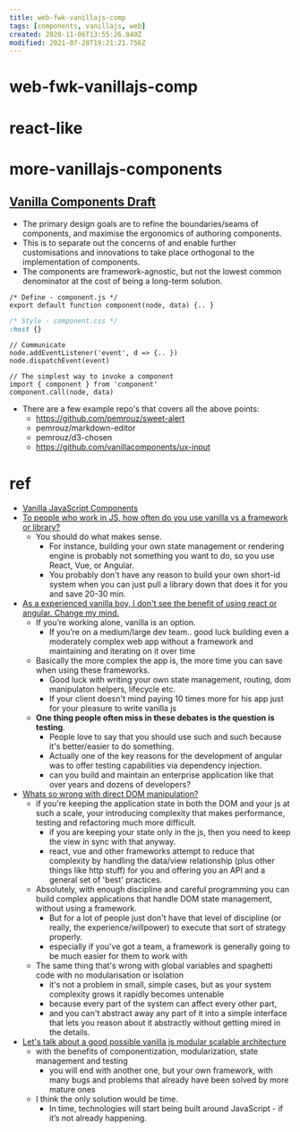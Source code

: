 ```yaml
---
title: web-fwk-vanillajs-comp
tags: [components, vanillajs, web]
created: 2020-11-06T13:55:26.840Z
modified: 2021-07-28T19:21:21.756Z
---
```


# web-fwk-vanillajs-comp

# react-like

# more-vanillajs-components

## [Vanilla Components Draft](https://github.com/websdk/vanilla)

- The primary design goals are to refine the boundaries/seams of components, and maximise the ergonomics of authoring components. 
- This is to separate out the concerns of and enable further customisations and innovations to take place orthogonal to the implementation of components. 
- The components are framework-agnostic, but not the lowest common denominator at the cost of being a long-term solution.

``` JS
/* Define - component.js */
export default function component(node, data) {.. }
```

``` CSS
/* Style - component.css */
:host {}
```

``` JS
// Communicate
node.addEventListener('event', d => {.. })
node.dispatchEvent(event)
```

``` JS
// The simplest way to invoke a component
import { component } from 'component'
component.call(node, data)
```

- There are a few example repo's that covers all the above points:
  - https://github.com/pemrouz/sweet-alert
  - pemrouz/markdown-editor
  - pemrouz/d3-chosen
  - https://github.com/vanillacomponents/ux-input

# ref

- [Vanilla JavaScript Components](https://medium.com/bunnyllc/vanilla-js-components-8d20c58b69f4)
- [To people who work in JS, how often do you use vanilla vs a framework or library?](https://www.reddit.com/r/javascript/comments/7y4r4u/to_people_who_work_in_js_how_often_do_you_use/)
  - You should do what makes sense. 
    - For instance, building your own state management or rendering engine is probably not something you want to do, so you use React, Vue, or Angular.
    - You probably don't have any reason to build your own short-id system when you can just pull a library down that does it for you and save 20-30 min.
- [As a experienced vanilla boy, I don't see the benefit of using react or angular. Change my mind.](https://www.reddit.com/r/Frontend/comments/c2z9hv/as_a_experienced_vanilla_boy_i_dont_see_the/)
  - If you’re working alone, vanilla is an option.
    - If you’re on a medium/large dev team.. good luck building even a moderately complex web app without a framework and maintaining and iterating on it over time
  - Basically the more complex the app is, the more time you can save when using these frameworks. 
    - Good luck with writing your own state management, routing, dom manipulaton helpers, lifecycle etc. 
    - If your client doesn't mind paying 10 times more for his app just for your pleasure to write vanilla js
  - **One thing people often miss in these debates is the question is testing**. 
    - People love to say that you should use such and such because it's better/easier to do something. 
    - Actually one of the key reasons for the development of angular was to offer testing capabilities via dependency injection.
    - can you build and maintain an enterprise application like that over years and dozens of developers?
- [Whats so wrong with direct DOM manipulation?](https://www.reddit.com/r/javascript/comments/6btma7/whats_so_wrong_with_direct_dom_manipulation/)
  - if you're keeping the application state in both the DOM and your js at such a scale, your introducing complexity that makes performance, testing and refactoring much more difficult. 
    - if you are keeping your state only in the js, then you need to keep the view in sync with that anyway.
    - react, vue and other frameworks attempt to reduce that complexity by handling the data/view relationship (plus other things like http stuff) for you and offering you an API and a general set of 'best' practices.
  - Absolutely, with enough discipline and careful programming you can build complex applications that handle DOM state management, without using a framework.
    - But for a lot of people just don't have that level of discipline (or really, the experience/willpower) to execute that sort of strategy properly.
    - especially if you've got a team, a framework is generally going to be much easier for them to work with
  - The same thing that's wrong with global variables and spaghetti code with no modularisation or isolation 
    - it's not a problem in small, simple cases, but as your system complexity grows it rapidly becomes untenable 
    - because every part of the system can affect every other part, 
    - and you can't abstract away any part of it into a simple interface that lets you reason about it abstractly without getting mired in the details.
- [Let's talk about a good possible vanilla js modular scalable architecture](https://www.reddit.com/r/javascript/comments/9agxp9/lets_talk_about_a_good_possible_vanilla_js/)
  - with the benefits of componentization, modularization, state management and testing
    - you will end with another one, but your own framework, with many bugs and problems that already have been solved by more mature ones
  - I think the only solution would be time. 
    - In time, technologies will start being built around JavaScript - if it’s not already happening.
